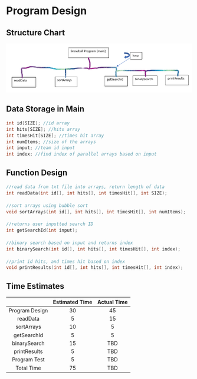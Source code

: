 # Program Design
## Structure Chart
![Chart](https://github.com/lukehami55/CSC-250---Programming-Assingment-1/blob/main/Structure%20Chart.png?raw=true)

## Data Storage in Main
``` cpp
int id[SIZE]; //id array
int hits[SIZE]; //hits array
int timesHit[SIZE]; //times hit array
int numItems; //size of the arrays
int input; //team id input
int index; //find index of parallel arrays based on input
```
## Function Design
``` cpp
//read data from txt file into arrays, return length of data
int readData(int id[], int hits[], int timesHit[], int SIZE);

//sort arrays using bubble sort
void sortArrays(int id[], int hits[], int timesHit[], int numItems);

//returns user inputted search ID
int getSearchId(int input);

//binary search based on input and returns index
int binarySearch(int id[], int hits[], int timesHit[], int index);

//print id hits, and times hit based on index
void printResults(int id[], int hits[], int timesHit[], int index);
```
## Time Estimates
|  | Estimated Time    | Actual Time    |
| :---:   | :---: | :---: |
| Program Design | 30   | 45   |
| readData | 5   | 15   |
| sortArrays | 10   | 5   |
| getSearchId | 5   | 5   |
| binarySearch | 15   | TBD   |
| printResults | 5   | TBD   |
| Program Test | 5   | TBD   |
| Total Time | 75   | TBD   |
